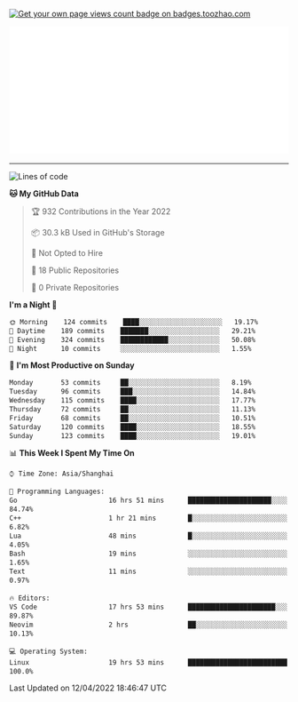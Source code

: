 <p align="left">  
<a href="https://badges.toozhao.com/stats/01FQP76TP6ZBNKKYXKKWX9BGJ8"><img src="https://badges.toozhao.com/badges/01FQP76TP6ZBNKKYXKKWX9BGJ8/blue.svg" alt="Get your own page views count badge on badges.toozhao.com" /></a>
</p>

<p align="right">
<a href="#!"><img src="./calendar.svg" ></a>
</p>

---

<!--START_SECTION:waka-->
![Lines of code](https://img.shields.io/badge/From%20Hello%20World%20I%27ve%20Written-38%20Thousand%20lines%20of%20code-blue)

**🐱 My GitHub Data** 

> 🏆 932 Contributions in the Year 2022
 > 
> 📦 30.3 kB Used in GitHub's Storage 
 > 
> 🚫 Not Opted to Hire
 > 
> 📜 18 Public Repositories 
 > 
> 🔑 0 Private Repositories  
 > 
**I'm a Night 🦉** 

```text
🌞 Morning    124 commits    ████░░░░░░░░░░░░░░░░░░░░░   19.17% 
🌆 Daytime    189 commits    ███████░░░░░░░░░░░░░░░░░░   29.21% 
🌃 Evening    324 commits    ████████████░░░░░░░░░░░░░   50.08% 
🌙 Night      10 commits     ░░░░░░░░░░░░░░░░░░░░░░░░░   1.55%

```
📅 **I'm Most Productive on Sunday** 

```text
Monday       53 commits     ██░░░░░░░░░░░░░░░░░░░░░░░   8.19% 
Tuesday      96 commits     ███░░░░░░░░░░░░░░░░░░░░░░   14.84% 
Wednesday    115 commits    ████░░░░░░░░░░░░░░░░░░░░░   17.77% 
Thursday     72 commits     ██░░░░░░░░░░░░░░░░░░░░░░░   11.13% 
Friday       68 commits     ██░░░░░░░░░░░░░░░░░░░░░░░   10.51% 
Saturday     120 commits    ████░░░░░░░░░░░░░░░░░░░░░   18.55% 
Sunday       123 commits    ████░░░░░░░░░░░░░░░░░░░░░   19.01%

```


📊 **This Week I Spent My Time On** 

```text
⌚︎ Time Zone: Asia/Shanghai

💬 Programming Languages: 
Go                       16 hrs 51 mins      █████████████████████░░░░   84.74% 
C++                      1 hr 21 mins        █░░░░░░░░░░░░░░░░░░░░░░░░   6.82% 
Lua                      48 mins             █░░░░░░░░░░░░░░░░░░░░░░░░   4.05% 
Bash                     19 mins             ░░░░░░░░░░░░░░░░░░░░░░░░░   1.65% 
Text                     11 mins             ░░░░░░░░░░░░░░░░░░░░░░░░░   0.97%

🔥 Editors: 
VS Code                  17 hrs 53 mins      ██████████████████████░░░   89.87% 
Neovim                   2 hrs               ██░░░░░░░░░░░░░░░░░░░░░░░   10.13%

💻 Operating System: 
Linux                    19 hrs 53 mins      █████████████████████████   100.0%

```


 Last Updated on 12/04/2022 18:46:47 UTC
<!--END_SECTION:waka-->
